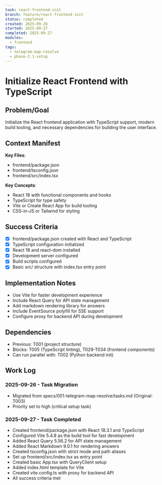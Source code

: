```yaml
---
task: react-frontend-init
branch: feature/react-frontend-init
status: completed
created: 2025-09-26
started: 2025-09-27
completed: 2025-09-27
modules:
  - frontend
tags:
  - telegram-map-resolve
  - phase-3.1-setup
---
```


# Initialize React Frontend with TypeScript

## Problem/Goal
Initialize the React frontend application with TypeScript support, modern build tooling, and necessary dependencies for building the user interface.

## Context Manifest
**Key Files**:
- frontend/package.json
- frontend/tsconfig.json
- frontend/src/index.tsx

**Key Concepts**:
- React 18 with functional components and hooks
- TypeScript for type safety
- Vite or Create React App for build tooling
- CSS-in-JS or Tailwind for styling

## Success Criteria
- [x] frontend/package.json created with React and TypeScript
- [x] TypeScript configuration initialized
- [x] React 18 and react-dom installed
- [x] Development server configured
- [x] Build scripts configured
- [x] Basic src/ structure with index.tsx entry point

## Implementation Notes
- Use Vite for faster development experience
- Include React Query for API state management
- Add markdown rendering library for answers
- Include EventSource polyfill for SSE support
- Configure proxy for backend API during development

## Dependencies
- Previous: T001 (project structure)
- Blocks: T005 (TypeScript linting), T029-T034 (frontend components)
- Can run parallel with: T002 (Python backend init)

## Work Log
### 2025-09-26 - Task Migration
- Migrated from specs/001-telegram-map-resolve/tasks.md (Original: T003)
- Priority set to high (critical setup task)

### 2025-09-27 - Task Completed
- Created frontend/package.json with React 18.3.1 and TypeScript
- Configured Vite 5.4.8 as the build tool for fast development
- Added React Query 5.56.2 for API state management
- Added React Markdown 9.0.1 for rendering answers
- Created tsconfig.json with strict mode and path aliases
- Set up frontend/src/index.tsx as entry point
- Created basic App.tsx with QueryClient setup
- Added index.html template for Vite
- Created vite.config.ts with proxy for backend API
- All success criteria met
